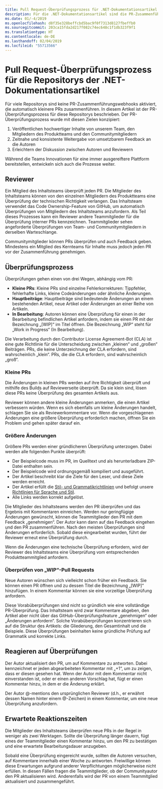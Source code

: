 ```yaml
---
title: Pull Request-Überprüfungsprozess für .NET-Dokumentationsartikel
description: Für die .NET-Dokumentationsartikel sind die PR-Zusammenführungswebhooks nicht aktiviert. In diesem Artikel wird der PR-Prozess für diese Repositorys beschrieben.
ms.date: 01/-4/2019
ms.openlocfilehash: d8f35e328beffcbd5bac9f0f7313d8127fbeffb0
ms.sourcegitcommit: 203ca15fda2d217f082c74ec648c1f1db323f9f1
ms.translationtype: HT
ms.contentlocale: de-DE
ms.lasthandoff: 02/04/2019
ms.locfileid: "55713566"
---
```

# <a name="pull-request-review-process-for-the-net-docs-repositories"></a>Pull Request-Überprüfungsprozess für die Repositorys der .NET-Dokumentationsartikel

Für viele Repositorys sind keine PR-Zusammenführungswebhooks aktiviert, die automatisch kleinere PRs zusammenführen. In diesem Artikel ist der PR-Überprüfungsprozess für diese Repositorys beschrieben. Der PR-Überprüfungsprozess wurde mit diesen Zielen konzipiert:

1. Veröffentlichen hochwertiger Inhalte von unserem Team, den Mitgliedern des Produktteams und den Communitymitgliedern
1. Zeitnahe und konsistente Weitergabe von umsetzbarem Feedback an die Autoren
1. Erleichtern der Diskussion zwischen Autoren und Reviewern

Während die Teams Innovationen für eine immer ausgereiftere Plattform bereitstellen, entwickeln sich auch die Prozesse weiter.

## <a name="reviewers"></a>Reviewer

Ein Mitglied des Inhaltsteams überprüft jeden PR. Die Mitglieder des Inhaltsteams können von den einzelnen Mitgliedern des Produktteams eine Überprüfung der technischen Richtigkeit verlangen. Das Inhaltsteam verwendet das Code Ownership-Feature von GitHub, um automatisch Überprüfungen von Mitgliedern des Inhaltsteams anzufordern. Als Teil dieses Prozesses kann ein Reviewer andere Teammitglieder für die Überprüfung interner PRs kennzeichnen. Teammitglieder sehen angeforderte Überprüfungen von Team- und Communitymitgliedern in derselben Warteschlange.

Communitymitglieder können PRs überprüfen und auch Feedback geben. Mindestens ein Mitglied des Kernteams für Inhalte muss jedoch jeden PR vor der Zusammenführung genehmigen.

## <a name="review-process"></a>Überprüfungsprozess

Überprüfungen gehen einen von drei Wegen, abhängig vom PR:

- **Kleine PRs**: Kleine PRs sind einzelne Fehlerkorrekturen: Tippfehler, fehlerhafte Links, kleine Codeänderungen oder ähnliche Änderungen.
- **Hauptbeiträge**: Hauptbeiträge sind bedeutende Änderungen an einem bestehenden Artikel, neue Artikel oder Änderungen an einer Reihe von Artikeln.
- **In Bearbeitung**: Autoren können eine Überprüfung für einen in der Bearbeitung befindlichen Artikel anfordern, indem sie einen PR mit der Bezeichnung „[WIP]“ im Titel öffnen. Die Bezeichnung „WIP“ steht für „Work in Progress“ (In Bearbeitung). 

Die Verarbeitung durch den Contributor License Agreement-Bot (CLA) ist eine gute Richtlinie für die Unterscheidung zwischen „kleinen“ und „großen“ Beiträgen. PRs, die keine Unterzeichnung der CLA erfordern, sind wahrscheinlich „klein“. PRs, die die CLA erfordern, sind wahrscheinlich „groß“.

### <a name="small-prs"></a>Kleine PRs

Die Änderungen in kleinen PRs werden auf ihre Richtigkeit überprüft und mithilfe des Builds auf Reviewerseite überprüft. Da sie klein sind, lösen diese PRs keine Überprüfung des gesamten Artikels aus. 

Reviewer können andere kleine Änderungen anmerken, die einen Artikel verbessern würden. Wenn es sich ebenfalls um kleine Änderungen handelt, schlagen Sie sie als Reviewerkommentare vor. Wenn die vorgeschlagenen Änderungen eine größere Überprüfung erforderlich machen, öffnen Sie ein Problem und gehen später darauf ein. 

### <a name="larger-changes"></a>Größere Änderungen

Größere PRs werden einer gründlicheren Überprüfung unterzogen. Dabei werden alle folgenden Punkte überprüft:

- Der Beispielcode muss im PR, im Quelltext und als herunterladbare ZIP-Datei enthalten sein.
- Der Beispielcode wird ordnungsgemäß kompiliert und ausgeführt.
- Der Artikel beschreibt klar die Ziele für den Leser, und diese Ziele werden erreicht.
- Der Artikel erfüllt die [Stil- und Grammatikrichtlinien](dotnet-style-guide.md) und befolgt unsere [Richtlinien für Sprache und Stil](dotnet-voice-tone.md).
- Alle Links werden korrekt aufgelöst.

Die Mitglieder des Inhaltsteams werden den PR überprüfen und das Ergebnis mit Kommentaren einreichen. Werden nur geringfügige Änderungen gewünscht, können die Teammitglieder den PR mit dem Feedback „genehmigen“. Der Autor kann dann auf das Feedback eingehen und den PR zusammenführen. Nach den meisten Überprüfungen sind Änderungen erforderlich. Sobald diese eingearbeitet wurden, führt der Reviewer erneut eine Überprüfung durch.

Wenn die Änderungen eine technische Überprüfung erfordern, wird der Reviewer des Inhaltsteams eine Überprüfung vom entsprechenden Produktteammitglied anfordern.

### <a name="review-wip-pull-requests"></a>Überprüfen von „WIP“-Pull Requests

Neue Autoren wünschen sich vielleicht schon früher ein Feedback. Sie können einen PR öffnen und zu dessen Titel die Bezeichnung „[WIP]“ hinzufügen. In einem Kommentar können sie eine vorzeitige Überprüfung anfordern.

Diese Vorabüberprüfungen sind nicht so gründlich wie eine vollständige PR-Überprüfung. Das Inhaltsteam wird zwar Kommentare abgeben, den Artikel aber nicht über das GitHub-Überprüfungsfeature „genehmigen“ oder „Änderungen anfordern“. Solche Vorabüberprüfungen konzentrieren sich auf die Struktur des Artikels: die Gliederung, den Gesamtinhalt und die Beispiele. Diese Überprüfungen beinhalten keine gründliche Prüfung auf Grammatik und korrekte Links.

## <a name="respond-to-reviews"></a>Reagieren auf Überprüfungen

Der Autor aktualisiert den PR, um auf Kommentare zu antworten. Dabei kennzeichnet er jeden abgearbeiteten Kommentar mit „+1“, um zu zeigen, dass er diesen gesehen hat. Wenn der Autor mit dem Kommentar nicht einverstanden ist, oder er einen anderen Vorschlag hat, fügt er einen Kommentar hinzu, in dem er die Änderung erklärt.

Der Autor @-mentions den ursprünglichen Reviewer (d.h., er erwähnt dessen Namen hinter einem @-Zeichen) in einem Kommentar, um eine neue Überprüfung anzufordern. 

## <a name="response-time-expectations"></a>Erwartete Reaktionszeiten

Die Mitglieder des Inhaltsteams überprüfen neue PRs in der Regel in weniger als zwei Werktagen. Sollte die Überprüfung länger dauern, fügt eines der Teammitglieder einen Kommentar hinzu, um den PR zu bestätigen und eine erwartete Bearbeitungsdauer anzugeben.

Sobald eine Überprüfung eingereicht wurde, sollten die Autoren versuchen, auf Kommentare innerhalb einer Woche zu antworten. Freiwillige können diese Erwartungen aufgrund anderer Verpflichtungen möglicherweise nicht erfüllen. In diesen Fällen fragen die Teammitglieder, ob der Communityautor den PR aktualisieren wird. Anderenfalls wird der PR von einem Teammitglied aktualisiert und zusammengeführt.
